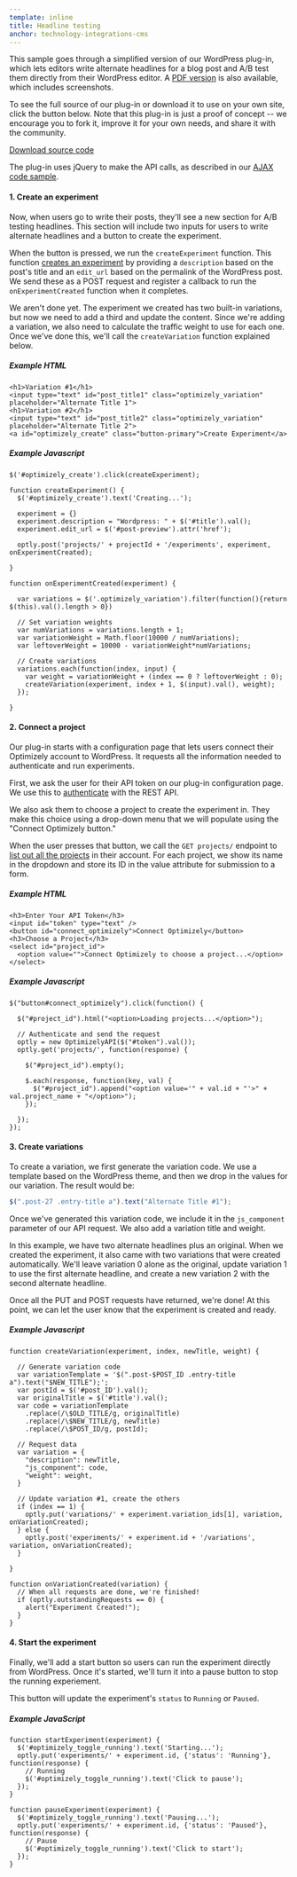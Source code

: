 ```yaml
---
template: inline
title: Headline testing
anchor: technology-integrations-cms
---
```


This sample goes through a simplified version of our WordPress plug-in, which lets editors write alternate headlines for a blog post and A/B test them directly from their WordPress editor. A [PDF version](https://blog.optimizely.com/wp-content/uploads/2015/05/OptimizelyHeadlineTesting.pdf) is also available, which includes screenshots.

To see the full source of our plug-in or download it to use on your own site, click the button below. Note that this plug-in is just a proof of concept -- we encourage you to fork it, improve it for your own needs, and share it with the community.

<a class="lego-button" target="_blank" href="https://github.com/optimizely/wordpress-plugin">Download source code</a>

The plug-in uses jQuery to make the API calls, as described in our [AJAX code sample](#ajax).

#### 1. Create an experiment

Now, when users go to write their posts, they'll see a new section for A/B testing headlines. This section will include two inputs for users to write alternate headlines and a button to create the experiment.

When the button is pressed, we run the `createExperiment` function. This function [creates an experiment]({{site.paths.rest}}#create-experiment) by providing a `description` based on the post's title and an `edit_url` based on the permalink of the WordPress post. We send these as a POST request and register a callback to run the `onExperimentCreated` function when it completes.

We aren't done yet. The experiment we created has two built-in variations, but now we need to add a third and update the content. Since we're adding a variation, we also need to calculate the traffic weight to use for each one. Once we've done this, we'll call the `createVariation` function explained below.

##### Example HTML
    <h1>Variation #1</h1>
    <input type="text" id="post_title1" class="optimizely_variation" placeholder="Alternate Title 1">
    <h1>Variation #2</h1>
    <input type="text" id="post_title2" class="optimizely_variation" placeholder="Alternate Title 2">
    <a id="optimizely_create" class="button-primary">Create Experiment</a>

##### Example Javascript
    $('#optimizely_create').click(createExperiment);

    function createExperiment() {
      $('#optimizely_create').text('Creating...');

      experiment = {}
      experiment.description = "Wordpress: " + $('#title').val();
      experiment.edit_url = $('#post-preview').attr('href');

      optly.post('projects/' + projectId + '/experiments', experiment, onExperimentCreated);

    }

    function onExperimentCreated(experiment) {

      var variations = $('.optimizely_variation').filter(function(){return $(this).val().length > 0})

      // Set variation weights
      var numVariations = variations.length + 1;
      var variationWeight = Math.floor(10000 / numVariations);
      var leftoverWeight = 10000 - variationWeight*numVariations;

      // Create variations
      variations.each(function(index, input) {
        var weight = variationWeight + (index == 0 ? leftoverWeight : 0);
        createVariation(experiment, index + 1, $(input).val(), weight);
      });

    }

#### 2. Connect a project
Our plug-in starts with a configuration page that lets users connect their Optimizely account to WordPress. It requests all the information needed to authenticate and run experiments.

First, we ask the user for their API token on our plug-in configuration page. We use this to [authenticate]({{site.paths.rest}}#authentication) with the REST API.

We also ask them to choose a project to create the experiment in. They make this choice using a drop-down menu that we will populate using the "Connect Optimizely button."

When the user presses that button, we call the `GET projects/` endpoint to [list out all the projects]({{site.paths.rest}}#list-projects) in their account. For each project, we show its name in the dropdown and store its ID in the value attribute for submission to a form.

##### Example HTML
    <h3>Enter Your API Token</h3>
    <input id="token" type="text" />
    <button id="connect_optimizely">Connect Optimizely</button>
    <h3>Choose a Project</h3>
    <select id="project_id">
      <option value="">Connect Optimizely to choose a project...</option>
    </select>

##### Example Javascript
    $("button#connect_optimizely").click(function() {

      $("#project_id").html("<option>Loading projects...</option>");

      // Authenticate and send the request
      optly = new OptimizelyAPI($("#token").val());
      optly.get('projects/', function(response) {

        $("#project_id").empty();

        $.each(response, function(key, val) {
          $("#project_id").append("<option value='" + val.id + "'>" + val.project_name + "</option>");
        });

      });
    });

#### 3. Create variations

To create a variation, we first generate the variation code. We use a template based on the WordPress theme, and then we drop in the values for our variation. The result would be:

```javascript
$(".post-27 .entry-title a").text("Alternate Title #1");
```

Once we've generated this variation code, we include it in the `js_component` parameter of our API request. We also add a variation title and weight.

In this example, we have two alternate headlines plus an original. When we created the experiment, it also came with two variations that were created automatically. We'll leave variation 0 alone as the original, update variation 1 to use the first alternate headline, and create a new variation 2 with the second alternate headline.

Once all the PUT and POST requests have returned, we're done! At this point, we can let the user know that the experiment is created and ready.
##### Example Javascript
    function createVariation(experiment, index, newTitle, weight) {

      // Generate variation code
      var variationTemplate = '$(".post-$POST_ID .entry-title a").text("$NEW_TITLE");';
      var postId = $('#post_ID').val();
      var originalTitle = $('#title').val();
      var code = variationTemplate
        .replace(/\$OLD_TITLE/g, originalTitle)
        .replace(/\$NEW_TITLE/g, newTitle)
        .replace(/\$POST_ID/g, postId);

      // Request data
      var variation = {
        "description": newTitle,
        "js_component": code,
        "weight": weight,
      }

      // Update variation #1, create the others
      if (index == 1) {
        optly.put('variations/' + experiment.variation_ids[1], variation, onVariationCreated);
      } else {
        optly.post('experiments/' + experiment.id + '/variations', variation, onVariationCreated);
      }

    }

    function onVariationCreated(variation) {
      // When all requests are done, we're finished!
      if (optly.outstandingRequests == 0) {
        alert("Experiment Created!");
      }
    }


#### 4. Start the experiment
Finally, we'll add a start button so users can run the experiment directly from WordPress. Once it's started, we'll turn it into a pause button to stop the running experiement.

This button will update the experiment's `status` to `Running` or `Paused`.

##### Example JavaScript
    function startExperiment(experiment) {
      $('#optimizely_toggle_running').text('Starting...');
      optly.put('experiments/' + experiment.id, {'status': 'Running'}, function(response) {
        // Running
        $('#optimizely_toggle_running').text('Click to pause');
      });
    }

    function pauseExperiment(experiment) {
      $('#optimizely_toggle_running').text('Pausing...');
      optly.put('experiments/' + experiment.id, {'status': 'Paused'}, function(response) {
        // Pause
        $('#optimizely_toggle_running').text('Click to start');
      });
    }
